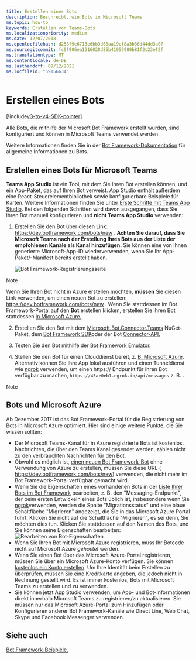 ```yaml
---
title: Erstellen eines Bots
description: Beschreibt, wie Bots in Microsoft Teams
ms.topic: how-to
keywords: Erstellen von Teams-Bots
ms.localizationpriority: medium
ms.date: 12/07/2018
ms.openlocfilehash: d258f9e6713e6bb3d68aa19ef8a3b36d44dd3a07
ms.sourcegitcommit: fc9f906ea1316028d85b41959980b81f2c23ef2f
ms.translationtype: MT
ms.contentlocale: de-DE
ms.lasthandoff: 09/12/2021
ms.locfileid: "59156634"
---
```

# <a name="create-a-bot"></a>Erstellen eines Bots

[!include[v3-to-v4-SDK-pointer](~/includes/v3-to-v4-pointer-bots.md)]

Alle Bots, die mithilfe der Microsoft Bot Framework erstellt wurden, sind konfiguriert und können in Microsoft Teams verwendet werden.

Weitere Informationen finden Sie in der [Bot Framework-Dokumentation](/azure/bot-service/?view=azure-bot-service-3.0&preserve-view=true) für allgemeine Informationen zu Bots.

## <a name="create-a-bot-for-microsoft-teams"></a>Erstellen eines Bots für Microsoft Teams

**Teams App Studio** ist ein Tool, mit dem Sie Ihren Bot erstellen können, und ein App-Paket, das auf Ihren Bot verweist. App Studio enthält außerdem eine React-Steuerelementbibliothek sowie konfigurierbare Beispiele für Karten. Weitere Informationen finden Sie unter [Erste Schritte mit Teams App Studio](~/concepts/build-and-test/app-studio-overview.md). Bei den folgenden Schritten wird davon ausgegangen, dass Sie Ihren Bot manuell konfigurieren und **nicht Teams App Studio** verwenden:

1. Erstellen Sie den Bot über diesen Link: https://dev.botframework.com/bots/new . **Achten Sie darauf, dass Sie Microsoft Teams nach der Erstellung Ihres Bots aus der Liste der empfohlenen Kanäle als Kanal hinzufügen.** Sie können eine von Ihnen generierte Microsoft-App-ID wiederverwenden, wenn Sie Ihr App-Paket/-Manifest bereits erstellt haben.

   ![Bot Framework-Registrierungsseite](~/assets/images/bots/bfregister.png)

> [!NOTE]
> Wenn Sie Ihren Bot nicht in Azure erstellen möchten, **müssen** Sie diesen Link verwenden, um einen neuen Bot zu erstellen: https://dev.botframework.com/bots/new . Wenn Sie stattdessen im Bot Framework-Portal auf den **Bot** erstellen klicken, erstellen Sie ihren Bot stattdessen [in Microsoft Azure.](#bots-and-microsoft-azure)

2. Erstellen Sie den Bot mit dem [Microsoft.Bot.Connector.Teams](https://www.nuget.org/packages/Microsoft.Bot.Connector.Teams) NuGet-Paket, dem [Bot Framework SDK](https://github.com/microsoft/botframework-sdk)oder der Bot [Connector-API.](/bot-framework/rest-api/bot-framework-rest-connector-api-reference)

3. Testen Sie den Bot mithilfe der [Bot Framework Emulator](/bot-framework/debug-bots-emulator).

4. Stellen Sie den Bot für einen Clouddienst bereit, z. [B. Microsoft Azure](https://azure.microsoft.com/). Alternativ können Sie Ihre App lokal ausführen und einen Tunneldienst wie [ngrok](https://ngrok.com) verwenden, um einen https:// Endpunkt für Ihren Bot verfügbar zu machen, `https://45az0eb1.ngrok.io/api/messages` z. B. .

> [!NOTE]
> ## <a name="bots-and-microsoft-azure"></a>Bots und Microsoft Azure
> Ab Dezember 2017 ist das Bot Framework-Portal für die Registrierung von Bots in Microsoft Azure optimiert. Hier sind einige weitere Punkte, die Sie wissen sollten:
>
> * Der Microsoft Teams-Kanal für in Azure registrierte Bots ist kostenlos. Nachrichten, die über den Teams Kanal gesendet werden, zählen nicht zu den verbrauchten Nachrichten für den Bot.
> * Obwohl es möglich ist, [einen neuen Bot Framework-Bot](https://dev.botframework.com/bots/new) ohne Verwendung von Azure zu erstellen, müssen Sie diese URL ( https://dev.botframework.com/bots/new) verwenden, die nicht mehr im Bot Framework-Portal verfügbar gemacht wird.
> * Wenn Sie die Eigenschaften eines vorhandenen Bots in der [Liste Ihrer Bots im Bot Framework](https://dev.botframework.com/bots) bearbeiten, z. B. den "Messaging-Endpunkt", der beim ersten Entwickeln eines Bots üblich ist, insbesondere wenn Sie [ngrok](https://ngrok.com)verwenden, werden die Spalte "Migrationsstatus" und eine blaue Schaltfläche "Migrieren" angezeigt, die Sie in das Microsoft Azure Portal führt. Klicken Sie nicht auf die Schaltfläche "Migrieren", es sei denn, Sie möchten dies tun. Klicken Sie stattdessen auf den Namen des Bots, und Sie können seine Eigenschaften bearbeiten:</br>
   ![Bearbeiten von Bot-Eigenschaften](~/assets/images/bots/bf-migrate-bot-to-azure.png)
> * Wenn Sie Ihren Bot mit Microsoft Azure registrieren, muss Ihr Botcode nicht auf Microsoft Azure *gehostet* werden.
> * Wenn Sie einen Bot über das Microsoft Azure-Portal registrieren, müssen Sie über ein Microsoft Azure-Konto verfügen. Sie können [kostenlos ein Konto erstellen](https://azure.microsoft.com/free/). Um Ihre Identität beim Erstellen zu überprüfen, müssen Sie eine Kreditkarte angeben, die jedoch nicht in Rechnung gestellt wird. Es ist immer kostenlos, Bots mit Microsoft Teams zu erstellen und zu verwenden.
> * Sie können jetzt App Studio verwenden, um App- und Bot-Informationen direkt innerhalb Microsoft Teams zu registrieren/zu aktualisieren. Sie müssen nur das Microsoft Azure-Portal zum Hinzufügen oder Konfigurieren anderer Bot Framework-Kanäle wie Direct Line, Web Chat, Skype und Facebook Messenger verwenden.

## <a name="see-also"></a>Siehe auch

[Bot Framework-Beispiele.](https://github.com/Microsoft/BotBuilder-Samples/blob/master/README.md)